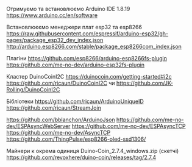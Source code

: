 Отримуємо та встановлюємо Arduino IDE 1.8.19
https://www.arduino.cc/en/software

Встановлюєємо менеджери плат esp32 та esp8266
https://raw.githubusercontent.com/espressif/arduino-esp32/gh-pages/package_esp32_dev_index.json
http://arduino.esp8266.com/stable/package_esp8266com_index.json

Плагіни
https://github.com/esp8266/arduino-esp8266fs-plugin
https://github.com/me-no-dev/arduino-esp32fs-plugin


Кластер  DuinoCoinI2C 
https://duinocoin.com/getting-started#i2c
https://github.com/ricaun/DuinoCoinI2C
чи
https://github.com/JK-Rolling/DuinoCoinI2C

Бібліотеки 
https://github.com/ricaun/ArduinoUniqueID
https://github.com/ricaun/StreamJoin

https://github.com/bblanchon/ArduinoJson
https://github.com/me-no-dev/ESPAsyncWebServer
https://github.com/me-no-dev/ESPAsyncTCP
https://github.com/me-no-dev/AsyncTCP
https://github.com/ThingPulse/esp8266-oled-ssd1306/





Майнери к окрема одиниця
Duino-Coin_2.7.4_windows.zip (скетчі)
https://github.com/revoxhere/duino-coin/releases/tag/2.7.4
